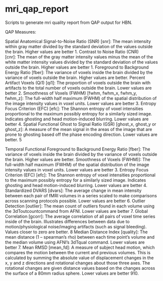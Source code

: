 # mri_qap_report
Scripts to generate mri quality report from QAP output for HBN.

QAP Measures:

Spatial Anatomical
Signal-to-Noise Ratio (SNR) [snr]: The mean intensity within gray matter divided by the standard deviation of the values outside the brain. Higher values are better 1.
Contrast to Noise Ratio (CNR) [cnr]: The mean of the gray matter intensity values minus the mean of the white matter intensity values divided by the standard deviation of the values outside the brain. Higher values are better 1.
Foreground to Background Energy Ratio [fber]: The variance of voxels inside the brain divided by the variance of voxels outside the brain. Higher values are better.
Percent Artifact Voxels (Qi1) [qi1]: The proportion of voxels outside the brain with artifacts to the total number of voxels outside the brain. Lower values are better 2.
Smoothness of Voxels (FWHM) [fwhm, fwhm_x, fwhm_y, fwhm_z]: The full-width half maximum (FWHM) of the spatial distribution of the image intensity values in voxel units. Lower values are better 3.
Entropy Focus Criterion (EFC) [efc]: The Shannon entropy of voxel intensities proportional to the maximum possibly entropy for a similarly sized image. Indicates ghosting and head motion-induced blurring. Lower values are better 4.
Spatial Functional
Ghost to Signal Ratio (GSR) [ghost_x, ghost_y or ghost_z]: A measure of the mean signal in the areas of the image that are prone to ghosting based off the phase encoding direction. Lower values are better. 5

Temporal Functional
Foreground to Background Energy Ratio [fber]: The variance of voxels inside the brain divided by the variance of voxels outside the brain. Higher values are better.
Smoothness of Voxels (FWHM)]: The full-width half maximum (FWHM) of the spatial distribution of the image intensity values in voxel units. Lower values are better 3.
Entropy Focus Criterion (EFC) [efc]: The Shannon entropy of voxel intensities proportional to the maximum possibly entropy for a similarly sized image. Indicates ghosting and head motion-induced blurring. Lower values are better 4.
Standardized DVARS [dvars]: The average change in mean intensity between each pair of fMRI volumes in a series scaled to make comparisons across scanning protocols possible. Lower values are better 6.
Outlier Detection [outlier]: The mean count of outliers found in each volume using the 3dToutcountcommand from AFNI. Lower values are better 7.
Global Correlation [gcorr]: The average correlation of all pairs of voxel time series inside of the brain. Illustrates differences between data due to motion/physiological noise/imaging artifacts (such as signal bleeding). Values closer to zero are better. 8
Median Distance Index [quality]: The mean distance (1 – spearman’s rho) between each time point’s volume and the median volume using AFNI’s 3dTqual command. Lower values are better 7.
Mean RMSD [mean_fd]: A measure of subject head motion, which compares the motion between the current and previous volumes. This is calculated by summing the absolute value of displacement changes in the x, y and z directions and rotational changes about those three axes. The rotational changes are given distance values based on the changes across the surface of a 80mm radius sphere. Lower values are better 910.

